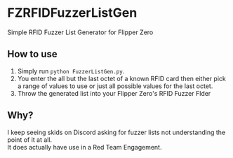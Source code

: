 # FZRFIDFuzzerListGen
Simple RFID Fuzzer List Generator for Flipper Zero

## How to use
1) Simply run `python FuzzerListGen.py`.  
2) You enter the all but the last octet of a known RFID card then either pick a range of values to use or just all possible values for the last octet.  
3) Throw the generated list into your Flipper Zero's RFID Fuzzer Flder

## Why?
I keep seeing skids on Discord asking for fuzzer lists not understanding the point of it at all.  
It does actually have use in a Red Team Engagement.  
